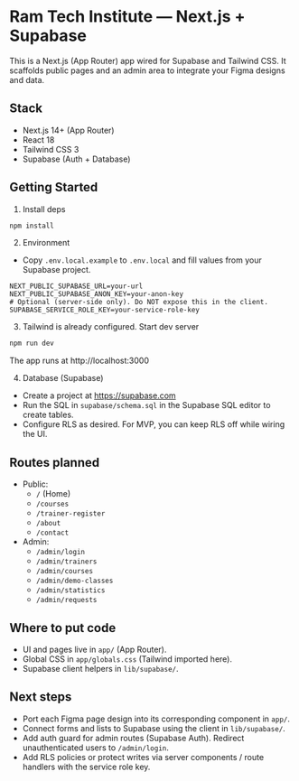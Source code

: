 # Ram Tech Institute — Next.js + Supabase

This is a Next.js (App Router) app wired for Supabase and Tailwind CSS. It scaffolds public pages and an admin area to integrate your Figma designs and data.

## Stack
- Next.js 14+ (App Router)
- React 18
- Tailwind CSS 3
- Supabase (Auth + Database)

## Getting Started
1) Install deps
```bash
npm install
```

2) Environment
- Copy `.env.local.example` to `.env.local` and fill values from your Supabase project.
```
NEXT_PUBLIC_SUPABASE_URL=your-url
NEXT_PUBLIC_SUPABASE_ANON_KEY=your-anon-key
# Optional (server-side only). Do NOT expose this in the client.
SUPABASE_SERVICE_ROLE_KEY=your-service-role-key
```

3) Tailwind is already configured. Start dev server
```bash
npm run dev
```
The app runs at http://localhost:3000

4) Database (Supabase)
- Create a project at https://supabase.com
- Run the SQL in `supabase/schema.sql` in the Supabase SQL editor to create tables.
- Configure RLS as desired. For MVP, you can keep RLS off while wiring the UI.

## Routes planned
- Public:
  - `/` (Home)
  - `/courses`
  - `/trainer-register`
  - `/about`
  - `/contact`
- Admin:
  - `/admin/login`
  - `/admin/trainers`
  - `/admin/courses`
  - `/admin/demo-classes`
  - `/admin/statistics`
  - `/admin/requests`

## Where to put code
- UI and pages live in `app/` (App Router).
- Global CSS in `app/globals.css` (Tailwind imported here).
- Supabase client helpers in `lib/supabase/`.

## Next steps
- Port each Figma page design into its corresponding component in `app/`.
- Connect forms and lists to Supabase using the client in `lib/supabase/`.
- Add auth guard for admin routes (Supabase Auth). Redirect unauthenticated users to `/admin/login`.
- Add RLS policies or protect writes via server components / route handlers with the service role key.
